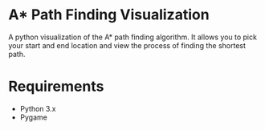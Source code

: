 # A* Path Finding Visualization
A python visualization of the A* path finding algorithm. It allows you to pick your start and end location and view the process of finding the shortest path.

# Requirements
- Python 3.x
- Pygame
